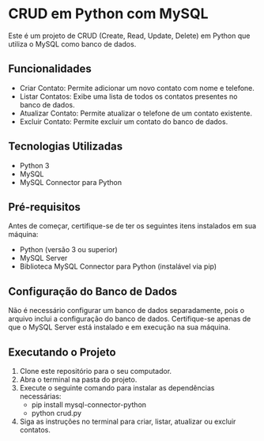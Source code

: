 # CRUD em Python com MySQL
Este é um projeto de CRUD (Create, Read, Update, Delete) em Python que utiliza o MySQL como banco de dados. 

## Funcionalidades
- Criar Contato: Permite adicionar um novo contato com nome e telefone.
- Listar Contatos: Exibe uma lista de todos os contatos presentes no banco de dados.
- Atualizar Contato: Permite atualizar o telefone de um contato existente.
- Excluir Contato: Permite excluir um contato do banco de dados.

## Tecnologias Utilizadas
- Python 3
- MySQL
- MySQL Connector para Python

## Pré-requisitos
Antes de começar, certifique-se de ter os seguintes itens instalados em sua máquina:
- Python (versão 3 ou superior)
- MySQL Server
- Biblioteca MySQL Connector para Python (instalável via pip)

## Configuração do Banco de Dados
Não é necessário configurar um banco de dados separadamente, pois o arquivo inclui a configuração do banco de dados. Certifique-se apenas de que o MySQL Server está instalado e em execução na sua máquina.

## Executando o Projeto
1. Clone este repositório para o seu computador.
2. Abra o terminal na pasta do projeto.
3. Execute o seguinte comando para instalar as dependências necessárias:
   - pip install mysql-connector-python
   - python crud.py
4. Siga as instruções no terminal para criar, listar, atualizar ou excluir contatos.
   

